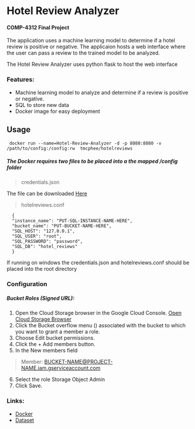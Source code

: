 # Hotel Review Analyzer
#### COMP-4312 Final Project
The application uses a machine learning model to determine if a hotel review is positive or negative. The applicaion hosts a web interface where the user can pass a review to the trained model to be analyzed. 

The Hotel Review Analyzer uses python flask to host the web interface

### Features:
* Machine learning model to analyze and determine if a review is positive or negative.
* SQL to store new data
* Docker image for easy deployment

## Usage
`` docker run --name=Hotel-Review-Analyzer -d -p 8080:8080 -v /path/to/config:/config:rw  tmcphee/hotelreviews``

##### The Docker requires two files to be placed into a the mapped /config folder
> credentials.json 

The file can be downloaded [Here](https://console.cloud.google.com/apis/credentials/serviceaccountkey?_ga=2.200870509.238563060.1604591851-1077707084.1600187677)


> hotelreviews.conf
```
  {
  "instance_name": "PUT-SQL-INSTANCE-NAME-HERE",
  "bucket_name": "PUT-BUCKET-NAME-HERE",
  "SQL_HOST": "127.0.0.1",
  "SQL_USER": "root",
  "SQL_PASSWORD": "password",
  "SQL_DB": "hotel_reviews"
  }
```

If running on windows the credentials.json and hotelreviews.conf should be placed into the root directory

### Configuration
##### Bucket Roles (Signed URL):
1. Open the Cloud Storage browser in the Google Cloud Console.
[Open Cloud Storage Browser](https://console.cloud.google.com/storage/browser?_ga=2.266979021.238563060.1604591851-1077707084.1600187677)
2. Click the Bucket overflow menu () associated with the bucket to which you want to grant a member a role.
3. Choose Edit bucket permissions.
4. Click the + Add members button.
5. In the New members field
> Member: BUCKET-NAME@PROJECT-NAME.iam.gserviceaccount.com
6. Select the role Storage Object Admin
7. Click Save.

### Links:
* [Docker](https://hub.docker.com/r/tmcphee/hotelreviews)
* [Dataset](https://www.kaggle.com/harmanpreet93/hotelreviews)
